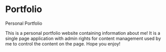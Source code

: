 # Portfolio
Personal Portfolio

This is a personal portfolio website containing information about me! It is a single page application with admin rights for content management used by me to control the content on the page. Hope you enjoy!
